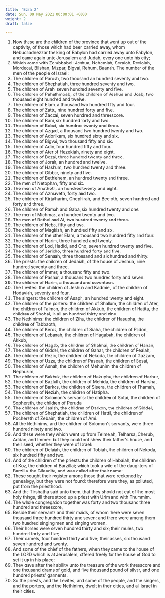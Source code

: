 ```yaml
---
title: 'Ezra 2'
date: Sun, 09 May 2021 00:00:01 +0000
weight: 2
draft: false
  
---
```


1. Now these are the children of the province that went up out of the captivity, of those which had been carried away, whom Nebuchadnezzar the king of Babylon had carried away unto Babylon, and came again unto Jerusalem and Judah, every one unto his city;
2. Which came with Zerubbabel: Jeshua, Nehemiah, Seraiah, Reelaiah, Mordecai, Bilshan, Mizpar, Bigvai, Rehum, Baanah. The number of the men of the people of Israel:
3. The children of Parosh, two thousand an hundred seventy and two.
4. The children of Shephatiah, three hundred seventy and two.
5. The children of Arah, seven hundred seventy and five.
6. The children of Pahathmoab, of the children of Jeshua and Joab, two thousand eight hundred and twelve.
7. The children of Elam, a thousand two hundred fifty and four.
8. The children of Zattu, nine hundred forty and five.
9. The children of Zaccai, seven hundred and threescore.
10. The children of Bani, six hundred forty and two.
11. The children of Bebai, six hundred twenty and three.
12. The children of Azgad, a thousand two hundred twenty and two.
13. The children of Adonikam, six hundred sixty and six.
14. The children of Bigvai, two thousand fifty and six.
15. The children of Adin, four hundred fifty and four.
16. The children of Ater of Hezekiah, ninety and eight.
17. The children of Bezai, three hundred twenty and three.
18. The children of Jorah, an hundred and twelve.
19. The children of Hashum, two hundred twenty and three.
20. The children of Gibbar, ninety and five.
21. The children of Bethlehem, an hundred twenty and three.
22. The men of Netophah, fifty and six.
23. The men of Anathoth, an hundred twenty and eight.
24. The children of Azmaveth, forty and two.
25. The children of Kirjatharim, Chephirah, and Beeroth, seven hundred and forty and three.
26. The children of Ramah and Gaba, six hundred twenty and one.
27. The men of Michmas, an hundred twenty and two.
28. The men of Bethel and Ai, two hundred twenty and three.
29. The children of Nebo, fifty and two.
30. The children of Magbish, an hundred fifty and six.
31. The children of the other Elam, a thousand two hundred fifty and four.
32. The children of Harim, three hundred and twenty.
33. The children of Lod, Hadid, and Ono, seven hundred twenty and five.
34. The children of Jericho, three hundred forty and five.
35. The children of Senaah, three thousand and six hundred and thirty.
36. The priests: the children of Jedaiah, of the house of Jeshua, nine hundred seventy and three.
37. The children of Immer, a thousand fifty and two.
38. The children of Pashur, a thousand two hundred forty and seven.
39. The children of Harim, a thousand and seventeen.
40. The Levites: the children of Jeshua and Kadmiel, of the children of Hodaviah, seventy and four.
41. The singers: the children of Asaph, an hundred twenty and eight.
42. The children of the porters: the children of Shallum, the children of Ater, the children of Talmon, the children of Akkub, the children of Hatita, the children of Shobai, in all an hundred thirty and nine.
43. The Nethinims: the children of Ziha, the children of Hasupha, the children of Tabbaoth,
44. The children of Keros, the children of Siaha, the children of Padon,
45. The children of Lebanah, the children of Hagabah, the children of Akkub,
46. The children of Hagab, the children of Shalmai, the children of Hanan,
47. The children of Giddel, the children of Gahar, the children of Reaiah,
48. The children of Rezin, the children of Nekoda, the children of Gazzam,
49. The children of Uzza, the children of Paseah, the children of Besai,
50. The children of Asnah, the children of Mehunim, the children of Nephusim,
51. The children of Bakbuk, the children of Hakupha, the children of Harhur,
52. The children of Bazluth, the children of Mehida, the children of Harsha,
53. The children of Barkos, the children of Sisera, the children of Thamah,
54. The children of Neziah, the children of Hatipha.
55. The children of Solomon's servants: the children of Sotai, the children of Sophereth, the children of Peruda,
56. The children of Jaalah, the children of Darkon, the children of Giddel,
57. The children of Shephatiah, the children of Hattil, the children of Pochereth of Zebaim, the children of Ami.
58. All the Nethinims, and the children of Solomon's servants, were three hundred ninety and two.
59. And these were they which went up from Telmelah, Telharsa, Cherub, Addan, and Immer: but they could not shew their father's house, and their seed, whether they were of Israel:
60. The children of Delaiah, the children of Tobiah, the children of Nekoda, six hundred fifty and two.
61. And of the children of the priests: the children of Habaiah, the children of Koz, the children of Barzillai; which took a wife of the daughters of Barzillai the Gileadite, and was called after their name:
62. These sought their register among those that were reckoned by genealogy, but they were not found: therefore were they, as polluted, put from the priesthood.
63. And the Tirshatha said unto them, that they should not eat of the most holy things, till there stood up a priest with Urim and with Thummim.
64. The whole congregation together was forty and two thousand three hundred and threescore,
65. Beside their servants and their maids, of whom there were seven thousand three hundred thirty and seven: and there were among them two hundred singing men and singing women.
66. Their horses were seven hundred thirty and six; their mules, two hundred forty and five;
67. Their camels, four hundred thirty and five; their asses, six thousand seven hundred and twenty.
68. And some of the chief of the fathers, when they came to the house of the LORD which is at Jerusalem, offered freely for the house of God to set it up in his place:
69. They gave after their ability unto the treasure of the work threescore and one thousand drams of gold, and five thousand pound of silver, and one hundred priests' garments.
70. So the priests, and the Levites, and some of the people, and the singers, and the porters, and the Nethinims, dwelt in their cities, and all Israel in their cities.
